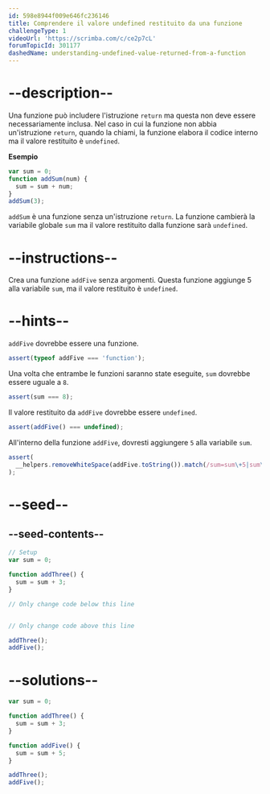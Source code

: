 ```yaml
---
id: 598e8944f009e646fc236146
title: Comprendere il valore undefined restituito da una funzione
challengeType: 1
videoUrl: 'https://scrimba.com/c/ce2p7cL'
forumTopicId: 301177
dashedName: understanding-undefined-value-returned-from-a-function
---
```


# --description--

Una funzione può includere l'istruzione `return` ma questa non deve essere necessariamente inclusa. Nel caso in cui la funzione non abbia un'istruzione `return`, quando la chiami, la funzione elabora il codice interno ma il valore restituito è `undefined`.

**Esempio**

```js
var sum = 0;
function addSum(num) {
  sum = sum + num;
}
addSum(3);
```

`addSum` è una funzione senza un'istruzione `return`. La funzione cambierà la variabile globale `sum` ma il valore restituito dalla funzione sarà `undefined`.

# --instructions--

Crea una funzione `addFive` senza argomenti. Questa funzione aggiunge 5 alla variabile `sum`, ma il valore restituito è `undefined`.

# --hints--

`addFive` dovrebbe essere una funzione.

```js
assert(typeof addFive === 'function');
```

Una volta che entrambe le funzioni saranno state eseguite, `sum` dovrebbe essere uguale a `8`.

```js
assert(sum === 8);
```

Il valore restituito da `addFive` dovrebbe essere `undefined`.

```js
assert(addFive() === undefined);
```

All'interno della funzione `addFive`, dovresti aggiungere `5` alla variabile `sum`.

```js
assert(
  __helpers.removeWhiteSpace(addFive.toString()).match(/sum=sum\+5|sum\+=5/)
);
```

# --seed--

## --seed-contents--

```js
// Setup
var sum = 0;

function addThree() {
  sum = sum + 3;
}

// Only change code below this line


// Only change code above this line

addThree();
addFive();
```

# --solutions--

```js
var sum = 0;

function addThree() {
  sum = sum + 3;
}

function addFive() {
  sum = sum + 5;
}

addThree();
addFive();
```
